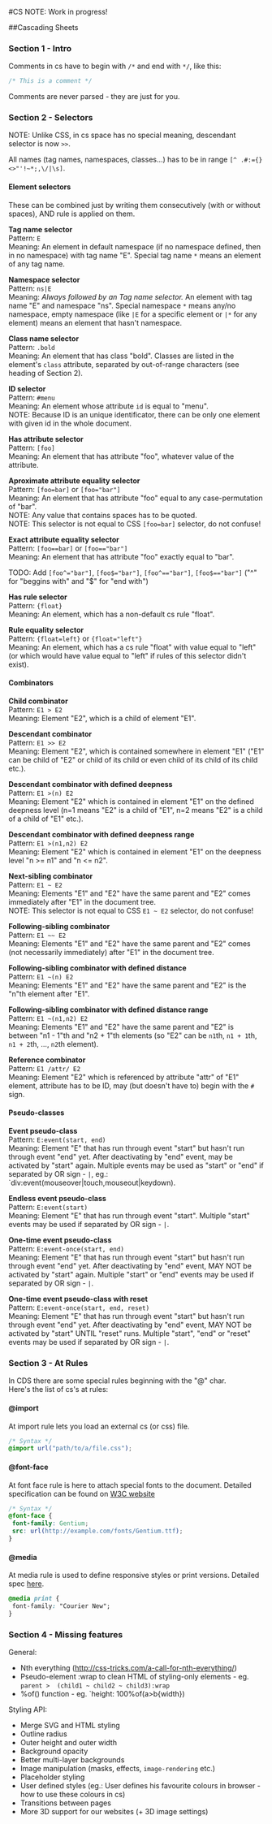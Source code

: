 #CS
NOTE: Work in progress!

##Cascading Sheets

### Section 1 - Intro

Comments in cs have to begin with `/*` and end with `*/`, like this:
```css
/* This is a comment */
```
Comments are never parsed - they are just for you.

### Section 2 - Selectors
NOTE: Unlike CSS, in cs space has no special meaning, descendant selector is now `>>`.

All names (tag names, namespaces, classes...) has to be in range `[^ .#:={}<>"'!~*;,\/|\s]`.

#### Element selectors
These can be combined just by writing them consecutively (with or without spaces), AND rule is applied on them.

**Tag name selector**  
Pattern: `E`  
Meaning: An element in default namespace (if no namespace defined, then in no namespace) with tag name "E". Special tag name `*` means an element of any tag name.  

**Namespace selector**  
Pattern: `ns|E`  
Meaning: _Always followed by an Tag name selector._ An element with tag name "E" and namespace "ns". Special namespace `*` means any/no namespace, empty namespace (like `|E` for a specific element or `|*` for any element) means an element that hasn't namespace.  

**Class name selector**  
Pattern: `.bold`  
Meaning: An element that has class "bold". Classes are listed in the element's `class` attribute, separated by out-of-range characters (see heading of Section 2).  

**ID selector**  
Pattern: `#menu`  
Meaning: An element whose attribute `id` is equal to "menu".  
NOTE: Because ID is an unique identificator, there can be only one element with given id in the whole document.  

**Has attribute selector**  
Pattern: `[foo]`  
Meaning: An element that has attribute "foo", whatever value of the attribute.  

**Aproximate attribute equality selector**  
Pattern: `[foo=bar]` or `[foo="bar"]`  
Meaning: An element that has attribute "foo" equal to any case-permutation of "bar".  
NOTE: Any value that contains spaces has to be quoted.  
NOTE: This selector is not equal to CSS `[foo=bar]` selector, do not confuse!  

**Exact attribute equality selector**  
Pattern: `[foo==bar]` or `[foo=="bar"]`  
Meaning: An element that has attribute "foo" exactly equal to "bar".  

TODO: Add `[foo^="bar"]`, `[foo$="bar"]`, `[foo^=="bar"]`, `[foo$=="bar"]` ("^" for "beggins with" and "$" for "end with")

**Has rule selector**  
Pattern: `{float}`  
Meaning: An element, which has a non-default cs rule "float".  

**Rule equality selector**  
Pattern: `{float=left}`  or `{float="left"}`  
Meaning: An element, which has a cs rule "float" with value equal to "left" (or which would have value equal to "left" if rules of this selector didn't exist).  

#### Combinators
**Child combinator**  
Pattern: `E1 > E2`  
Meaning: Element "E2", which is a child of element "E1".  

**Descendant combinator**  
Pattern: `E1 >> E2`  
Meaning: Element "E2", which is contained somewhere in element "E1" ("E1" can be child of "E2" or child of its child or even child of its child of its child etc.).  

**Descendant combinator with defined deepness**  
Pattern: `E1 >(n) E2`  
Meaning: Element "E2" which is contained in element "E1" on the defined deepness level (n=1 means "E2" is a child of "E1", n=2 means "E2" is a child of a child of "E1" etc.).  

**Descendant combinator with defined deepness range**  
Pattern: `E1 >(n1,n2) E2`  
Meaning: Element "E2" which is contained in element "E1" on the deepness level "n >= n1" and "n <= n2".  

**Next-sibling combinator**  
Pattern: `E1 ~ E2`  
Meaning: Elements "E1" and "E2" have the same parent and "E2" comes immediately after "E1" in the document tree.  
NOTE: This selector is not equal to CSS `E1 ~ E2` selector, do not confuse!  

**Following-sibling combinator**  
Pattern: `E1 ~~ E2`  
Meaning: Elements "E1" and "E2" have the same parent and "E2" comes (not necessarily immediately) after "E1" in the document tree.  

**Following-sibling combinator with defined distance**  
Pattern: `E1 ~(n) E2`  
Meaning: Elements "E1" and "E2" have the same parent and "E2" is the "n"th element after "E1".  

**Following-sibling combinator with defined distance range**  
Pattern: `E1 ~(n1,n2) E2`  
Meaning: Elements "E1" and "E2" have the same parent and "E2" is between "n1 - 1"th and "n2 + 1"th elements (so "E2" can be `n1`th, `n1 + 1`th, `n1 + 2`th, ..., `n2`th element).  

**Reference combinator**  
Pattern: `E1 /attr/ E2`  
Meaning: Element "E2" which is referenced by attribute "attr" of "E1" element, attribute has to be ID, may (but doesn't have to) begin with the `#` sign.  


#### Pseudo-classes
**Event pseudo-class**  
Pattern: `E:event(start, end)`  
Meaning: Element "E" that has run through event "start" but hasn't run through event "end" yet. After deactivating by "end" event, may be activated by "start" again. Multiple events may be used as "start" or "end" if separated by OR sign - `|`, eg.: `div:event(mouseover|touch,mouseout|keydown).  

**Endless event pseudo-class**  
Pattern: `E:event(start)`  
Meaning: Element "E" that has run through event "start". Multiple "start" events may be used if separated by OR sign - `|`.  

**One-time event pseudo-class**  
Pattern: `E:event-once(start, end)`  
Meaning: Element "E" that has run through event "start" but hasn't run through event "end" yet. After deactivating by "end" event, MAY NOT be activated by "start" again. Multiple "start" or "end" events may be used if separated by OR sign - `|`.  

**One-time event pseudo-class with reset**  
Pattern: `E:event-once(start, end, reset)`  
Meaning: Element "E" that has run through event "start" but hasn't run through event "end" yet. After deactivating by "end" event, MAY NOT be activated by "start" UNTIL "reset" runs. Multiple "start", "end" or "reset" events may be used if separated by OR sign - `|`.  


### Section 3 - At Rules
In CDS there are some special rules beginning with the "@" char.  
Here's the list of cs's at rules:

#### @import
At import rule lets you load an external cs (or css) file.
```css
/* Syntax */
@import url("path/to/a/file.css");
```

#### @font-face
At font face rule is here to attach special fonts to the document. Detailed specification can be found on <a href="http://www.w3.org/TR/css3-fonts/">W3C website</a>
```css
/* Syntax */
@font-face {
 font-family: Gentium;
 src: url(http://example.com/fonts/Gentium.ttf);
}
```

#### @media
At media rule is used to define responsive styles or print versions. Detailed spec <a href="http://www.w3.org/TR/CSS2/media.html">here</a>.
```css
@media print {
 font-family: "Courier New";
}
```

### Section 4 - Missing features
General:
* Nth everything (http://css-tricks.com/a-call-for-nth-everything/)
* Pseudo-element :wrap to clean HTML of styling-only elements - eg. `parent >  (child1 ~ child2 ~ child3):wrap`
* %of() function - eg. `height: 100%of(a>b{width})

Styling API:
* Merge SVG and HTML styling
* Outline radius
* Outer height and outer width
* Background opacity
* Better multi-layer backgrounds
* Image manipulation (masks, effects, `image-rendering` etc.)
* Placeholder styling
* User defined styles (eg.: User defines his favourite colours in browser - how to use these colours in cs)
* Transitions between pages
* More 3D support for our websites (+ 3D image settings)
